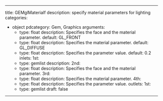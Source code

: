 
---
title: GEMglMaterialf
description: specify material parameters for lighting
categories:
  - object
pdcategory: Gem, Graphics
arguments:
    - type: float
      description: Specifies the face and the material parameter.
      default: GL_FRONT
    - type: float
      description: Specifies the material parameter.
      default: GL_DIFFUSE
    - type: float
      description: Specifies the parameter value.
      default: 0.2
inlets:
  1st:
    - type: gemlist
      description:
  2nd:
    - type: float
      description: Specifies the face and the material parameter.
  3rd:
    - type: float
      description: Specifies the material parameter.
   4th:
    - type: float
      description: Specifies the parameter value.
outlets:
  1st:
    - type: gemlist
draft: false
---

